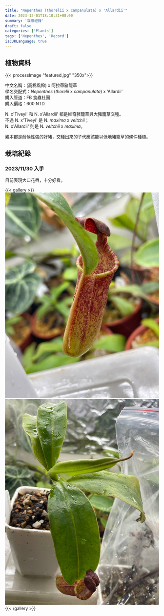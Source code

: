 ```yaml
---
title: "Nepenthes (thorelii x campanulata) x 'Allardii'"
date: 2023-12-01T18:10:31+08:00
summary: '栽培紀錄'
draft: false
categories: ['Plants']
tags: ['Nepenthes', 'Record']
isCJKLanguage: true
---
```


## 植物資料

{{< processImage "featured.jpg" "350x">}}

中文名稱：(高棉風鈴) x 阿拉蒂豬籠草  
學名交配式：*Nepenthes* (*thorelii* x *campanulata*) x 'Allardii'  
購入管道：FB 食蟲社團  
購入價格：600 NTD  

N. x'Tiveyi' 和 N. x'Allardii' 都是維奇豬籠草與大豬籠草交種。  
不過 N. x'Tiveyi' 是 N. *maxima* x *veitchii*；  
N. x'Allardii' 則是 N. *veitchii* x *maxima*。

親本都是耐候性強的好豬，交種出來的子代應該能以低地豬籠草的條件種植。  

## 栽培紀錄

### 2023/11/30 入手

目前表現大口花唇，十分好看。  

{{< gallery >}}
  <img src="./images/2023-11-30(1).jpg" class="grid-w50">
  <img src="./images/2023-11-30(2).jpg" class="grid-w50">
{{< /gallery >}}
